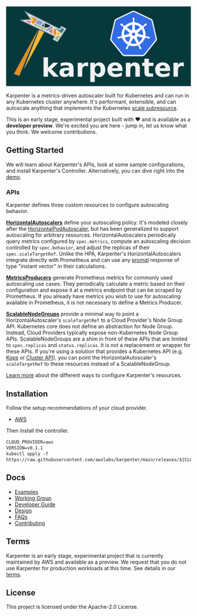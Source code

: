 ![](./docs/images/karpenter-banner.png)

Karpenter is a metrics-driven autoscaler built for Kubernetes and can run in any Kubernetes cluster anywhere. It's performant, extensible, and can autoscale anything that implements the Kubernetes [scale subresource](https://github.com/kubernetes/community/blob/master/contributors/design-proposals/autoscaling/horizontal-pod-autoscaler.md#scale-subresource).

This is an early stage, experimental project built with ❤️ and is available as a **developer preview**. We're excited you are here - jump in, let us know what you think. We welcome contributions.

## Getting Started
We will learn about Karpenter's APIs, look at some sample configurations, and install Karpenter's Controller. Alternatively, you can dive right into the [demo](https://github.com/ellistarn/karpenter-aws-demo).

### APIs
Karpenter defines three custom resources to configure autoscaling behavior.

**[HorizontalAutoscalers](./pkg/apis/autoscaling/v1alpha1/horizontalautoscaler.go)** define your autoscaling policy. It's modeled closely after the [HorizontalPodAutoscaler](https://kubernetes.io/docs/tasks/run-application/horizontal-pod-autoscale/), but has been generalized to support autoscaling for arbitrary resources. HorizontalAutoscalers periodically query metrics configured by `spec.metrics`, compute an autoscaling decision controlled by `spec.behavior`, and adjust the replicas of their `spec.scaleTargetRef`. Unlike the HPA, Karpenter's HorizontalAutoscalers integrate directly with Prometheus and can use any [promql](https://prometheus.io/docs/prometheus/latest/querying/basics/) response of type "instant vector" in their calculations.

**[MetricsProducers](./pkg/apis/autoscaling/v1alpha1/metricsproducer.go)** generate Prometheus metrics for commonly used autoscaling use cases. They periodically calculate a metric based on their configuration and expose it at a metrics endpoint that can be scraped by Prometheus. If you already have metrics you wish to use for autoscaling available in Prometheus, it is not necessary to define a Metrics Producer.

**[ScalableNodeGroups](./pkg/apis/autoscaling/v1alpha1/scalablenodegroup.go)** provide a minimal way to point a HorizontalAutoscaler's `scaleTargetRef` to a Cloud Provider's Node Group API. Kubernetes core does not define an abstraction for Node Group. Instead, Cloud Providers typically expose non-Kubernetes Node Group APIs. ScalableNodeGroups are a shim in front of these APIs that are limited to `spec.replicas` and `status.replicas`. It is not a replacement or wrapper for these APIs. If you're using a solution that provides a Kubernetes API (e.g. [Kops](https://github.com/kubernetes/kops) or [Cluster API](https://github.com/kubernetes-sigs/cluster-api)), you can point the HorizontalAutoscaler's `scaleTargetRef` to these resources instead of a ScalableNodeGroup.

[Learn more](./docs) about the different ways to configure Karpenter's resources.

## Installation
Follow the setup recommendations of your cloud provider.
- [AWS](./docs/aws/README.md#installation)

Then install the controller.
```
CLOUD_PROVIDER=aws
VERSION=v0.1.1
kubectl apply -f https://raw.githubusercontent.com/awslabs/karpenter/main/releases/${CLOUD_PROVIDER}/${VERSION}.yaml
```

## Docs
- [Examples](./docs/examples)
- [Working Group](./docs/working-group)
- [Developer Guide](./docs/DEVELOPER_GUIDE.md)
- [Design](./docs/DESIGN.md)
- [FAQs](./docs/FAQs.md)
- [Contributing](./docs/CONTRIBUTING.md)

## Terms
Karpenter is an early stage, experimental project that is currently maintained by AWS and available as a preview. We request that you do not use Karpenter for production workloads at this time. See details in our [terms](./docs/TERMS.md).

## License
This project is licensed under the Apache-2.0 License.
